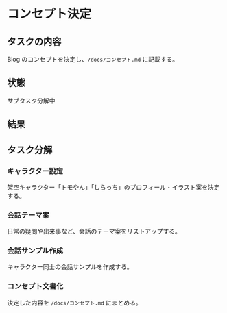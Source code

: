 # コンセプト決定

## タスクの内容
Blog のコンセプトを決定し、`/docs/コンセプト.md` に記載する。

## 状態
サブタスク分解中

## 結果

## タスク分解

### キャラクター設定
架空キャラクター「トモやん」「しらっち」のプロフィール・イラスト案を決定する。

### 会話テーマ案
日常の疑問や出来事など、会話のテーマ案をリストアップする。

### 会話サンプル作成
キャラクター同士の会話サンプルを作成する。

### コンセプト文書化
決定した内容を `/docs/コンセプト.md` にまとめる。
